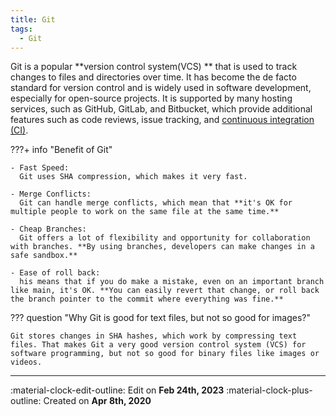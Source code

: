 ```yaml
---
title: Git
tags:
  - Git
---
```


Git is a popular **version control system(VCS) ** that is used to track changes to files and directories over time. It has become the de facto standard for version control and is widely used in software development, especially for open-source projects. It is supported by many hosting services, such as GitHub, GitLab, and Bitbucket, which provide additional features such as code reviews, issue tracking, and [continuous integration (CI)](/blog/cicd/cicd).

???+ info "Benefit of Git"

    - Fast Speed: 
      Git uses SHA compression, which makes it very fast.

    - Merge Conflicts: 
      Git can handle merge conflicts, which mean that **it's OK for multiple people to work on the same file at the same time.**

    - Cheap Branches: 
      Git offers a lot of flexibility and opportunity for collaboration with branches. **By using branches, developers can make changes in a safe sandbox.**

    - Ease of roll back: 
      his means that if you do make a mistake, even on an important branch like main, it's OK. **You can easily revert that change, or roll back the branch pointer to the commit where everything was fine.**

??? question "Why Git is good for text files, but not so good for images?"

    Git stores changes in SHA hashes, which work by compressing text files. That makes Git a very good version control system (VCS) for software programming, but not so good for binary files like images or videos.

---

:material-clock-edit-outline: Edit on **Feb 24th, 2023**
:material-clock-plus-outline: Created on **Apr 8th, 2020**